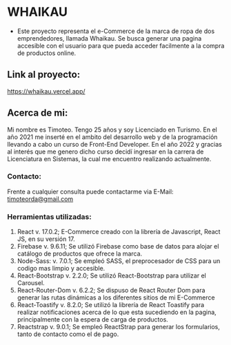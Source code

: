 # WHAIKAU

* Este proyecto representa el e-Commerce de la marca de ropa de dos emprendedores, llamada Whaikau. Se busca generar una pagina accesible con el usuario para que pueda acceder facilmente a la compra de productos online.

## Link al proyecto:

https://whaikau.vercel.app/

## Acerca de mi:

Mi nombre es Timoteo. Tengo 25 años y soy Licenciado en Turismo. En el año 2021 me inserté en el ambito del desarrollo web y de la programación llevando a cabo un curso de Front-End Developer. En el año 2022 y gracias al interés que me genero dicho curso decidí ingresar en la carrera de Licenciatura en Sistemas, la cual me encuentro realizando actualmente.

### Contacto:

Frente a cualquier consulta puede contactarme via E-Mail: timoteorda@gmail.com

### Herramientas utilizadas:
1. React v. 17.0.2;
   E-Commerce creado con la librería de Javascript, React JS, en su versión 17.
2. Firebase v. 9.6.11;
   Se utilizó Firebase como base de datos para alojar el catálogo de productos que ofrece la marca.
3. Node-Sass: v. 7.0.1;
   Se empleó SASS, el preprocesador de CSS para un codigo mas limpio y accesible.
4. React-Bootstrap v. 2.2.0;
   Se utilizó React-Bootstrap para utilizar el Carousel.
5. React-Router-Dom v. 6.2.2;
   Se dispuso de React Router Dom para generar las rutas dinámicas a los diferentes sitios de mi E-Commerce
6. React-Toastify v. 8.2.0;
   Se utilizó la librería de React Toastify para realizar notificaciones acerca de lo que esta sucediendo en la pagina, principalmente con la espera de carga de productos.
7. Reactstrap v. 9.0.1;
   Se empleó ReactStrap para generar los formularios, tanto de contacto como el de pago.
